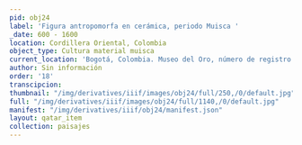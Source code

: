 ```yaml
---
pid: obj24
label: 'Figura antropomorfa en cerámica, periodo Muisca '
_date: 600 - 1600
location: Cordillera Oriental, Colombia
object_type: Cultura material muisca
current_location: 'Bogotá, Colombia. Museo del Oro, número de registro: C12799'
author: Sin información
order: '18'
transcipcion:
thumbnail: "/img/derivatives/iiif/images/obj24/full/250,/0/default.jpg"
full: "/img/derivatives/iiif/images/obj24/full/1140,/0/default.jpg"
manifest: "/img/derivatives/iiif/obj24/manifest.json"
layout: qatar_item
collection: paisajes
---
```

